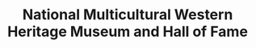 ---
layout: repo
title: "National Multicultural Western Heritage Museum and Hall of Fame"
id: 17212
permalink: repos/17212/
---